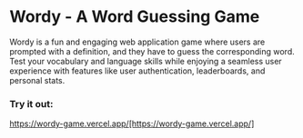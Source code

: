 # Wordy - A Word Guessing Game

Wordy is a fun and engaging web application game where users are prompted with a definition, and they have to guess the corresponding word. Test your vocabulary and language skills while enjoying a seamless user experience with features like user authentication, leaderboards, and personal stats.


### Try it out:
https://wordy-game.vercel.app/[https://wordy-game.vercel.app/]

